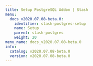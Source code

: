 ```yaml
---
title: Setup PostgreSQL Addon | Stash
menu:
  docs_v2020.07.08-beta.0:
    identifier: stash-postgres-setup
    name: Setup
    parent: stash-postgres
    weight: 20
menu_name: docs_v2020.07.08-beta.0
info:
  catalog: v2020.07.08-beta.0
  version: v2020.07.08-beta.0
---
```


